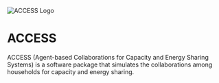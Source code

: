 ![ACCESS Logo](https://github.com/user-attachments/assets/06e837e9-96a3-4865-b5f3-121db684c943)
# ACCESS 
ACCESS (Agent-based Collaborations for Capacity and Energy Sharing Systems) is a software package that simulates the collaborations among households for capacity and energy sharing. 
